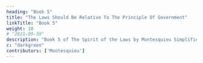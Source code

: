 ```yaml
---
heading: "Book 5"
title: "The Laws Should Be Relative To The Principle Of Government"
linkTitle: "Book 5"
weight: 10
# "2021-09-30"
description: "Book 5 of The Spirit of the Laws by Montesquieu Simplified in 19 chapters"
c: "darkgreen"
contributors: ['Montesquieu']
---
```

